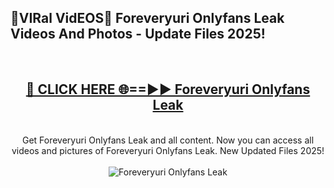 <h2>🔴VIRal VidEOS🔴 Foreveryuri Onlyfans Leak Videos And Photos - Update Files 2025!</h2>
<br>
<div align="center">
<h2><a href="https://virallinks.top/odZfE0" rel="nofollow">🔴 CLICK HERE 🌐==►► Foreveryuri Onlyfans Leak</a></h2>
<br>
Get Foreveryuri Onlyfans Leak and all content. Now you can access all videos and pictures of Foreveryuri Onlyfans Leak. New Updated Files 2025!
<br>
<br>
<a href="https://virallinks.top/odZfE0" rel="nofollow" data-target="animated-image.originalLink"><img src="https://i.imgur.com/dJHk4Zq.gif)" alt="Foreveryuri Onlyfans Leak" style="max-width: 100%; display: inline-block;" data-target="animated-image.originalImage"></a>
</div>
<br>
